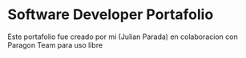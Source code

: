 # Software Developer Portafolio

Este portafolio fue creado por mi (Julian Parada) en colaboracion con Paragon Team para uso libre 